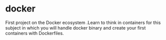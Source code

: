 # docker
First project on the Docker ecosystem .Learn to think in containers for this subject in which you will handle docker binary and create your first containers with Dockerfiles.

